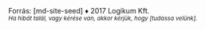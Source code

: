 <div>
  Forrás: [md-site-seed] ♦ 2017 Logikum Kft.
  <br />
  <i><small>
    Ha hibát talál, vagy kérése van, akkor kérjük, hogy [tudassa velünk].
  </small></i>
</div>
